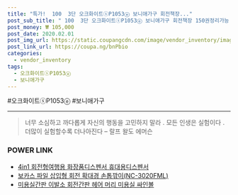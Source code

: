 ```yaml
--- 
title: "특가!  100  3단 오크화이트ⓢP1053ⓔ 보니애가구 회전책장..." 
post_sub_title: " 100  3단 오크화이트ⓢP1053ⓔ 보니애가구 회전책장 150권정리가능 아임턴360도 오크화이트" 
post_money: ₩ 105,000 
post_date: 2020.02.01 
post_img_url: https://static.coupangcdn.com/image/vendor_inventory/images/2016/12/28/16/9/b7d033e9-55b4-4740-832f-4760fbd32e80.jpg 
post_link_url: https://coupa.ng/bnPbio 
categories: 
  - vendor_inventory 
tags: 
  - 오크화이트ⓢP1053ⓔ 
  - 보니애가구 
--- 
```

  #오크화이트ⓢP1053ⓔ #보니애가구 
<hr> 

> 너무 소심하고 까다롭게 자신의 행동을 고민하지 말라 . 모든 인생은 실험이다 . 더많이 실험할수록 더나아진다  – 랄프 왈도 에머슨 


### POWER LINK

* <a href="https://blog.naver.com/an0733/221785181988" target="_blank">4in1 회전형여행용 화장품디스펜서 휴대용디스펜서</a>
* <a href="https://blog.naver.com/santokki14/221780686672" target="_blank">보카스 파일 삽입형 회전 확대경 손톱깎이(NC-3020FML)</a>
* <a href="https://blog.naver.com/fasyy4321/221784259737" target="_blank">미용실간판 이발소 회전간판 헤어 머리 미용실 싸인볼</a>
